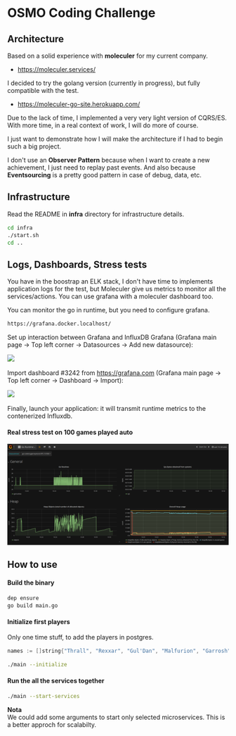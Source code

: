 # OSMO Coding Challenge

## Architecture

Based on a solid experience with __moleculer__ for my current company.
- https://moleculer.services/

I decided to try the golang version (currently in progress), but fully compatible with the test.
- https://moleculer-go-site.herokuapp.com/

Due to the lack of time, I implemented a very very light version of CQRS/ES.  
With more time, in a real context of work, I will do more of course.

I just want to demonstrate how I will make the architecture if I had to begin such a big project.

I don't use an __Observer Pattern__ because when I want to create a new achievement, I just need to replay past events.
And also because __Eventsourcing__ is a pretty good pattern in case of debug, data, etc.

## Infrastructure

Read the README in __infra__ directory for infrastructure details.

```sh
cd infra
./start.sh
cd ..
```

## Logs, Dashboards, Stress tests

You have in the boostrap an ELK stack, I don't have time to implements application logs for the test, but Moleculer give us metrics to monitor all the services/actions.
You can use grafana with a moleculer dashboard too.

You can monitor the go in runtime, but you need to configure grafana.  

```sh
https://grafana.docker.localhost/
```

Set up interaction between Grafana and InfluxDB Grafana (Grafana main page -> Top left corner -> Datasources -> Add new datasource):

![](https://i.stack.imgur.com/7o7VR.png)

Import dashboard #3242 from https://grafana.com (Grafana main page -> Top left corner -> Dashboard -> Import):

![](https://i.stack.imgur.com/ZyHlx.png)

Finally, launch your application: it will transmit runtime metrics to the contenerized Influxdb.

#### Real stress test on 100 games played auto
![stress test](osmo-stress-test-100.png?raw=true)

## How to use

#### Build the binary

```sh
dep ensure
go build main.go
```

#### Initialize first players

Only one time stuff, to add the players in postgres.

```c
names := []string{"Thrall", "Rexxar", "Gul'Dan", "Malfurion", "Garrosh", "Uther", "Anduin", "Valeera", "Morgl", "Medivh"}
```

```sh
./main --initialize
```

#### Run the all the services together

```sh
./main --start-services
```

__Nota__   
We could add some arguments to start only selected microservices. This is a better approch for scalabilty.
